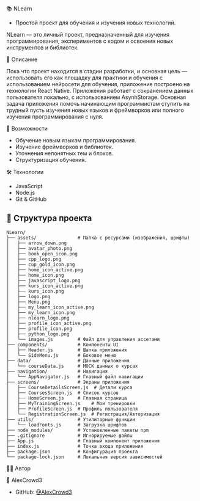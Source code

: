 📚 NLearn

- Простой проект для обучения и изучения новых технологий.

NLearn — это личный проект, предназначенный для изучения программирования, экспериментов с кодом и освоения новых инструментов и библиотек.

📌 Описание

Пока что проект находится в стадии разработки, и основная цель — использовать его как площадку для практики и обучения с использованием нейросети для обучения, приложение построено на технологии React Native.
Приложения работает с сохранением данных пользователя локально, с использованием AsynhStorage. Основная задача приложения помочь начинающим программистам ступить на трудный пусть изучения новых языков и фреймворков или полного изучения программирования с нуля.

🧩 Возможности

- Обучение новым языкам программирования.
- Изучение фреймворков и библиотек.
- Уточнения непонятных тем и блоков.
- Структуризация обучения.

🛠 Технологии

- JavaScript
- Node.js
- Git & GitHub

## 📁 Структура проекта

```
NLearn/
├── assets/               # Папка с ресурсами (изображения, шрифты)
│   ├── arrow_down.png
│   ├── avatar_photo.png
│   ├── book_open_icon.png
│   ├── cpp_logo.png
│   ├── cup_gold_icon.png
│   ├── home_icon_active.png
│   ├── home_icon.png
│   ├── javascript_logo.png
│   ├── kurs_icon_active.png
│   ├── kurs_icon.png
│   ├── logo.png
│   ├── Menu.png
│   ├── my_learn_icon_active.png
│   ├── my_learn_icon.png
│   ├── nlearn_logo.png
│   ├── profile_icon_active.png
│   ├── profile_icon.png
│   ├── python_logo.png
│   └── images.js         # Файл для управления ассетами
├── components/           # Компоненты UI
│   ├── Header.js         # Шапка приложения
│   └── SideMenu.js       # Боковое меню
├── data/                 # Данные приложения
│   └── courseData.js     # МOCK данных о курсах
├── navigation/           # Навигация
│   └── AppNavigator.js   # Главный файл навигации
├── screens/              # Экраны приложения
│   ├── CourseDetailsScreen.js  # Детали курса
│   ├── CoursesScreen.js  # Список курсов
│   ├── HomeScreen.js     # Главная страница
│   ├── MyTrainingScreen.js    # Мои тренировки
│   ├── ProfileScreen.js  # Профиль пользователя
│   └── RegistrationScreen.js  # Регистрация/Авторизация
├── utils/                # Утилитарные функции
│   └── loadFonts.js      # Загрузка шрифтов
├── node_modules/         # Установленные пакеты npm
├── .gitignore            # Игнорируемые файлы
├── App.js                # Главный компонент приложения
├── index.js              # Точка входа приложения
├── package.json          # Конфигурация проекта
└── package-lock.json     # Локальная версия зависимостей
```

🧑‍💻 Автор

👤 AlexCrowd3

- GitHub: [@AlexCrowd3](https://github.com/AlexCrowd3)
